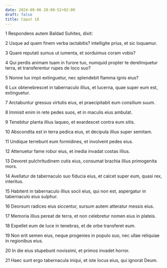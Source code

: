 ```yaml
---
date: 2024-09-06 20:00:52+02:00
draft: false
title: Caput 18
---
```





1 Respondens autem Baldad Suhites, dixit:

2 Usque ad quem finem verba iactabitis? intelligite prius, et sic loquamur.

3 Quare reputati sumus ut iumenta, et sorduimus coram vobis?

4 Qui perdis animam tuam in furore tuo, numquid propter te derelinquetur terra, et transferentur rupes de loco suo?

5 Nonne lux impii extinguetur, nec splendebit flamma ignis eius?

6 Lux obtenebrescet in tabernaculo illius, et lucerna, quae super eum est, extinguetur.

7 Arctabuntur gressus virtutis eius, et praecipitabit eum consilium suum.

8 Immisit enim in rete pedes suos, et in maculis eius ambulat.

9 Tenebitur planta illius laqueo, et exardescet contra eum sitis.

10 Abscondita est in terra pedica eius, et decipula illius super semitam.

11 Undique terrebunt eum formidines, et involvent pedes eius.

12 Attenuetur fame robur eius, et inedia invadat costas illius.

13 Devoret pulchritudinem cutis eius, consumat brachia illius primogenita mors.

14 Avellatur de tabernaculo suo fiducia eius, et calcet super eum, quasi rex, interitus.

15 Habitent in tabernaculo illius socii eius, qui non est, aspergatur in tabernaculo eius sulphur.

16 Deorsum radices eius siccentur, sursum autem atteratur messis eius.

17 Memoria illius pereat de terra, et non celebretur nomen eius in plateis.

18 Expellet eum de luce in tenebras, et de orbe transferet eum.

19 Non erit semen eius, neque progenies in populo suo, nec ullae reliquiae in regionibus eius.

20 In die eius stupebunt novissimi, et primos invadet horror.

21 Haec sunt ergo tabernacula iniqui, et iste locus eius, qui ignorat Deum.

